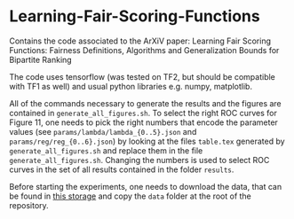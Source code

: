 # Learning-Fair-Scoring-Functions
Contains the code associated to the ArXiV paper: Learning Fair Scoring
Functions: Fairness Definitions, Algorithms and Generalization Bounds for
Bipartite Ranking

The code uses tensorflow (was tested on TF2, but should be compatible with TF1 as well)
and usual python libraries e.g. numpy, matplotlib.

All of the commands necessary to generate the results and the figures are contained 
in `generate_all_figures.sh`. To select the right ROC curves for Figure 11,
one needs to pick the right numbers that encode the parameter values (see 
`params/lambda/lambda_{0..5}.json` and `params/reg/reg_{0..6}.json`)
by looking at the files `table.tex` generated by `generate_all_figures.sh`
and replace them in the file `generate_all_figures.sh`.
Changing the numbers is used to select ROC curves in the set of all
results contained in the folder `results`.

Before starting the experiments, one needs to download the data, that
can be found in [this storage](https://drive.google.com/open?id=14HOZAeUm68riJgcsNybYuwERv_meEcHG)
and copy the `data` folder at the root of the repository.
